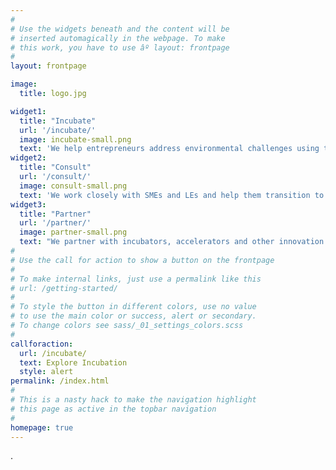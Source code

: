 ```yaml
---
#
# Use the widgets beneath and the content will be
# inserted automagically in the webpage. To make
# this work, you have to use âº layout: frontpage
#
layout: frontpage

image:
  title: logo.jpg

widget1:
  title: "Incubate"
  url: '/incubate/'
  image: incubate-small.png
  text: 'We help entrepreneurs address environmental challenges using technology-enabled products and processes. We provide free coworking space, hands-on product development support and access to technology platforms, mentors and partners.'
widget2:
  title: "Consult"
  url: '/consult/'
  image: consult-small.png
  text: 'We work closely with SMEs and LEs and help them transition to sustainable practices. Our services include new product and process development, setting up of innovation management practices and evaluation of new innovations.'
widget3:
  title: "Partner"
  url: '/partner/'
  image: partner-small.png
  text: "We partner with incubators, accelerators and other innovation centres by providing a tailored innovation management service."
#
# Use the call for action to show a button on the frontpage
#
# To make internal links, just use a permalink like this
# url: /getting-started/
#
# To style the button in different colors, use no value
# to use the main color or success, alert or secondary.
# To change colors see sass/_01_settings_colors.scss
#
callforaction:
  url: /incubate/
  text: Explore Incubation
  style: alert
permalink: /index.html
#
# This is a nasty hack to make the navigation highlight
# this page as active in the topbar navigation
#
homepage: true
---
```


<div>
    .
</div>
